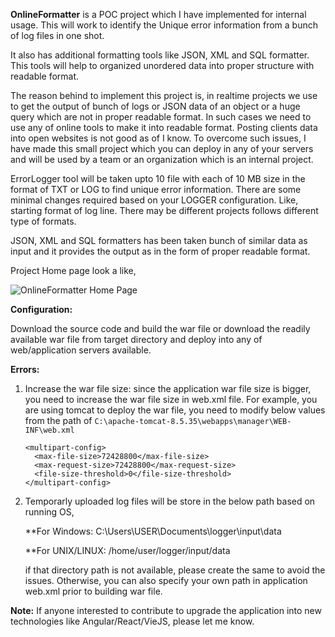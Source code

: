 **OnlineFormatter** is a POC project which I have implemented for internal usage. This will work to identify the Unique error information from a bunch of log files in one shot.

It also has additional formatting tools like JSON, XML and SQL formatter. This tools will help to organized unordered data into proper structure with readable format.

The reason behind to implement this project is, in realtime projects we use to get the output of bunch of logs or JSON data of an object or a huge query which are not in proper readable format. In such cases we need to use any of online tools to make it into readable format. Posting clients data into open websites is not good as of I know. To overcome such issues, I have made this small project which you can deploy in any of your servers and will be used by a team or an organization which is an internal project.

ErrorLogger tool will be taken upto 10 file with each of 10 MB size in the format of TXT or LOG to find unique error information. There are some minimal changes required based on your LOGGER configuration. Like, starting format of log line. There may be different projects follows different type of formats.

JSON, XML and SQL formatters has been taken bunch of similar data as input and it provides the output as in the form of proper readable format.

Project Home page look a like,

![OnlineFormatter Home Page](https://github.com/Nallamachu/OnlineFormatter/blob/master/online%20formatter%20home%20page.JPG)

**Configuration:**

Download the source code and build the war file or download the readily available war file from target directory and deploy into any of web/application servers available.

**Errors:**
1. Increase the war file size: since the application war file size is bigger, you need to increase the war file size in web.xml file. For example, you are using tomcat to deploy the war file, you need to modify below values from the path of ```C:\apache-tomcat-8.5.35\webapps\manager\WEB-INF\web.xml```
    ```
    <multipart-config>
      <max-file-size>72428800</max-file-size>
      <max-request-size>72428800</max-request-size>
      <file-size-threshold>0</file-size-threshold>
    </multipart-config>
    ```
2. Temporarly uploaded log files will be store in the below path based on running OS,
    
    **For Windows: C:\Users\USER\Documents\logger\input\data
    
    **For UNIX/LINUX: /home/user/logger/input/data
    
    if that directory path is not available, please create the same to avoid the issues. Otherwise, you can also specify your own path in application web.xml prior to building war file.


**Note:** If anyone interested to contribute to upgrade the application into new technologies like Angular/React/VieJS, please let me know. 
